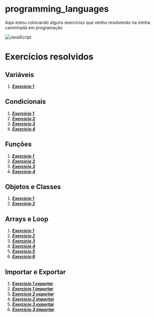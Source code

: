 # programming_languages
Aqui estou colocando alguns exercícios que venho resolvendo na minha caminhada em programação

![JavaScript](https://img.shields.io/badge/JavaScript-F7DF1E?style=for-the-badge&logo=javascript&logoColor=black)
# Exercícios resolvidos

## Variáveis
1. **_[Exercício 1](/Exercises/a1_desafio.js)_**
## Condicionais
1. **_[Exercício 1](/Exercises/a2_desafio.js)_**
1. **_[Exercício 2](/Exercises/a2_list_ex01.js)_**
1. **_[Exercício 3](/Exercises/a2_list_ex02.js)_**
1. **_[Exercício 4](/Exercises/a2_list_ex03.js)_**
## Funções
1. **_[Exercício 1](/Exercises/a3_list_ex01.js)_**
1. **_[Exercício 2](/Exercises/a3_list_ex02.js)_**
1. **_[Exercício 3](/Exercises/a3_list_ex03.js)_**
1. **_[Exercício 4](/Exercises/a3_list_ex04.js)_**
## Objetos e Classes
1. **_[Exercício 1](/Exercises/a4_list_ex01.js)_**
1. **_[Exercício 2](/Exercises/a4_list_ex02.js)_**
## Arrays e Loop
1. **_[Exercício 1](/Exercises/a5_list_ex01.js)_**
1. **_[Exercício 2](/Exercises/a5_list_ex02.js)_**
1. **_[Exercício 3](/Exercises/a5_list_ex03.js)_**
1. **_[Exercício 4](/Exercises/a5_list_ex04.js)_**
1. **_[Exercício 5](/Exercises/a5_list_ex05.js)_**
1. **_[Exercício 6](/Exercises/a5_list_ex06.js)_**
## Importar e Exportar
1. **_[Exercício 1 exportar](/Exercises/a6_list_ex01_exp.js)_**
1. **_[Exercício 1 importar](/Exercises/a6_list_ex01_imp.js)_**
1. **_[Exercício 2 exportar](/Exercises/a6_list_ex02_exp.js)_**
1. **_[Exercício 2 importar](/Exercises/a6_list_ex02_imp.js)_**
1. **_[Exercício 3 exportar](/Exercises/a6_list_ex03_exp.js)_**
1. **_[Exercício 3 importar](/Exercises/a6_list_ex03_imp.js)_**
